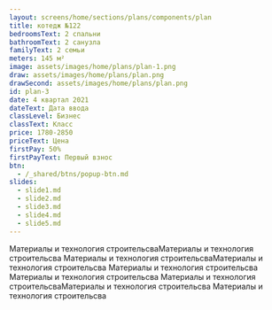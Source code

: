 ```yaml
---
layout: screens/home/sections/plans/components/plan
title: котедж №122
bedroomsText: 2 спальни
bathroomText: 2 санузла
familyText: 2 семьи
meters: 145 м²
image: assets/images/home/plans/plan-1.png
draw: assets/images/home/plans/plan.png
drawSecond: assets/images/home/plans/plan.png
id: plan-3
date: 4 квартал 2021
dateText: Дата ввода
classLevel: Бизнес
classText: Класс
price: 1780-2850
priceText: Цена
firstPay: 50%
firstPayText: Первый взнос
btn:
  - /_shared/btns/popup-btn.md
slides:
  - slide1.md
  - slide2.md
  - slide3.md
  - slide4.md
  - slide5.md
---
```


Материалы и технология строительсваМатериалы и технология строительсва Материалы и технология строительсваМатериалы и технология строительсва Материалы и технология строительсва Материалы и технология строительсва Материалы и технология строительсваМатериалы и технология строительсва Материалы и технология строительсва
